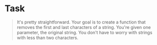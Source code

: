 # Task
> It's pretty straightforward. Your goal is to create a function that removes the first and last characters of a string. You're given one parameter, the original string. You don't have to worry with strings with less than two characters.